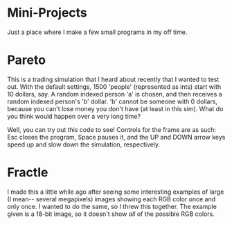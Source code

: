 # Mini-Projects
Just a place where I make a few small programs in my off time.

# Pareto
This is a trading simulation that I heard about recently that I wanted to test out.
With the default settings, 1500 'people' (represented as ints) start with 10 dollars, say. A random indexed person 'a' is chosen, and then receives a random indexed person's 'b' dollar. 'b' cannot be someone with 0 dollars, because you can't lose money you don't have (at least in this sim). What do you think would happen over a very long time?

Well, you can try out this code to see! Controls for the frame are as such: Esc closes the program, Space pauses it, and the UP and DOWN arrow keys speed up and slow down the simulation, respectively.

# Fractle
I made this a little while ago after seeing some interesting examples of large (I mean-- several megapixels) images showing each RGB color once and only once. I wanted to do the same, so I threw this together. The example given is a 18-bit image, so it doesn't show *all* of the possible RGB colors.
